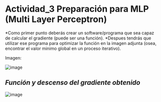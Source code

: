 # Actividad_3 Preparación para MLP (Multi Layer Perceptron)
*Como primer punto deberás crear un software/programa que sea capaz de calcular el gradiente (puede ser una función).
*Despues tendrás que utilizar ese programa para optimizar la función en la imagen adjunta (osea, encontrar el valor minimo global en un proceso iterativo).

Imagen:

![image](https://github.com/Daniel-935/Actividad_3/assets/75290686/52f3ad4a-19e2-4442-9370-1d842aa50f03)

## _Función y descenso del gradiente obtenido_

![image](https://github.com/Daniel-935/Actividad_3/assets/75290686/c765f3ab-916d-42ff-9a06-13bd0744c13d)
